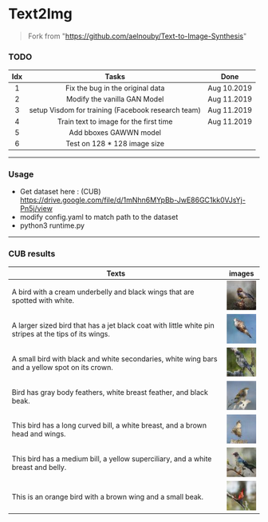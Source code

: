 # Text2Img
> Fork from "https://github.com/aelnouby/Text-to-Image-Synthesis"

### TODO
Idx | Tasks | Done
:------:|:------:|:----:
1 | Fix the bug in the original data | Aug 10.2019
2 | Modify the vanilla GAN Model | Aug 11.2019
3 | setup Visdom for training (Facebook research team) | Aug 11.2019
4 | Train text to image for the first time | Aug 11.2019
5 | Add bboxes GAWWN model |
6 | Test on 128 * 128 image size |

---

### Usage
- Get dataset here : (CUB) https://drive.google.com/file/d/1mNhn6MYpBb-JwE86GC1kk0VJsYj-Pn5j/view
- modify config.yaml to match path to the dataset
- python3 runtime.py

---

### CUB results

Texts     | images
----------|:------:
A bird with a cream underbelly and black wings that are spotted with white. | ![01](/images/CUB_64/01.jpg)
A larger sized bird that has a jet black coat with little white pin stripes at the tips of its wings. | ![02](/images/CUB_64/02.jpg)
A small bird with black and white secondaries, white wing bars and a yellow spot on its crown. | ![03](/images/CUB_64/03.jpg)
Bird has gray body feathers, white breast feather, and black beak. | ![04](/images/CUB_64/04.jpg)
This bird has a long curved bill, a white breast, and a brown head and wings. | ![05](/images/CUB_64/05.jpg)
This bird has a medium bill, a yellow superciliary, and a white breast and belly. | ![06](/images/CUB_64/06.jpg)
This is an orange bird with a brown wing and a small beak. | ![07](/images/CUB_64/07.jpg)
